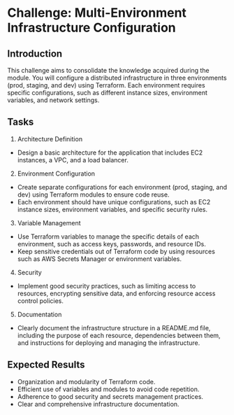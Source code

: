 # Challenge: **Multi-Environment Infrastructure Configuration**

## Introduction

This challenge aims to consolidate the knowledge acquired during the module. You will configure a distributed infrastructure in three environments (prod, staging, and dev) using Terraform. Each environment requires specific configurations, such as different instance sizes, environment variables, and network settings.

## Tasks

1. Architecture Definition
- Design a basic architecture for the application that includes EC2 instances, a VPC, and a load balancer.
2. Environment Configuration
- Create separate configurations for each environment (prod, staging, and dev) using Terraform modules to ensure code reuse.
- Each environment should have unique configurations, such as EC2 instance sizes, environment variables, and specific security rules.
3. Variable Management
- Use Terraform variables to manage the specific details of each environment, such as access keys, passwords, and resource IDs.
- Keep sensitive credentials out of Terraform code by using resources such as AWS Secrets Manager or environment variables.
4. Security
- Implement good security practices, such as limiting access to resources, encrypting sensitive data, and enforcing resource access control policies.
5. Documentation
- Clearly document the infrastructure structure in a README.md file, including the purpose of each resource, dependencies between them, and instructions for deploying and managing the infrastructure.

## Expected Results

- Organization and modularity of Terraform code.
- Efficient use of variables and modules to avoid code repetition.
- Adherence to good security and secrets management practices.
- Clear and comprehensive infrastructure documentation.